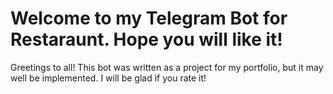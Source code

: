 # Welcome to my Telegram Bot for Restaraunt. Hope you will like it!

Greetings to all! This bot was written as a project for my portfolio, but it may well be implemented. I will be glad if you rate it!
